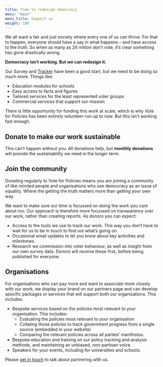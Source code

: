 ```yaml
---
title: Time to redesign democracy
menu: "main"
menu_title: Support us
weight: 100
---
```


We all want a fair and just society where every one of us can thrive. For that to happen, everyone should have a say in what happens – and have access to the truth. So when as many as 24 million don’t vote, it’s clear something has gone drastically wrong.

**Democracy isn’t working. But we can redesign it.**

Our Survey and [Tracker](https://policytracker.org.uk/) have been a good start, but we need to be doing so much more. Things like:

- Education modules for schools
- Easy access to facts and figures
- Tailored services for the least represented voter groups
- Commercial services that support our mission

There is little opportunity for funding this work at scale, which is why Vote for Policies has been entirely volunteer-run up to now. But this isn’t working fast enough.

## Donate to make our work sustainable

This can’t happen without you. All donations help, but **monthly donations** will provide the sustainability we need in the longer term.

## Join the community

Donating regularly to Vote for Policies means you are joining a community of like-minded people and organisations who see democracy as an issue of equality. Where the getting the truth matters more than getting your own way.

We want to make sure our time is focussed on doing the work you care about too. Our approach is therefore more focussed on transparency over our work, rather than creating reports. As donors you can expect:

- Access to the tools we use to track our work. This way you don’t have to wait for us to be in touch to find out what’s going on.
- Occasional email updates to let you know about key activities and milestones.
- Research we commission into voter behaviour, as well as insight from our own survey data. Donors will receive these first, before being published for everyone.

## Organisations

For organisations who can pay more and want to associate more closely with our work, we display your brand on our partners page and can develop specific packages or services that will support both our organisations. This includes:

- Bespoke services based on the policies most relevant to your organisation. This includes:
  - Evaluating the policies most relevant to your organisation
  - Collating those policies to track government progress from a single source (embedded in your website)
  - Comparing the relevant policies across all parties’ manifestos.
- Bespoke education and training on our policy tracking and analysis methods, and maintaining an unbiased, non-partisan voice.
- Speakers for your events, including for universities and schools.

Please [get in touch](/contact) to talk about partnering with us.
